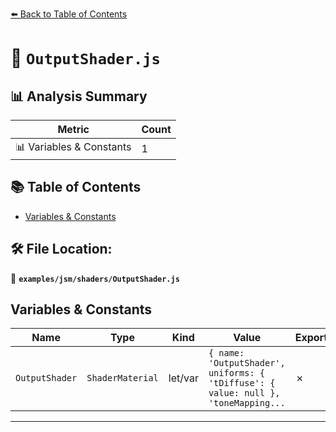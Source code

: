 [⬅️ Back to Table of Contents](../../../index.md)

# 📄 `OutputShader.js`

## 📊 Analysis Summary

| Metric | Count |
|--------|-------|
| 📊 Variables & Constants | 1 |

## 📚 Table of Contents

- [Variables & Constants](#variables-constants)

## 🛠️ File Location:
📂 **`examples/jsm/shaders/OutputShader.js`**

## Variables & Constants

| Name | Type | Kind | Value | Exported |
|------|------|------|-------|----------|
| `OutputShader` | `ShaderMaterial` | let/var | `{ name: 'OutputShader', uniforms: { 'tDiffuse': { value: null }, 'toneMapping...` | ✗ |


---
